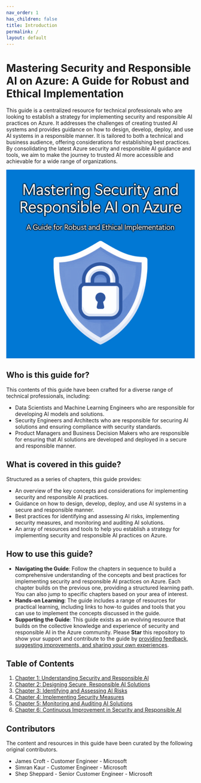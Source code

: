 ```yaml
---
nav_order: 1
has_children: false
title: Introduction
permalink: /
layout: default
---
```


# Mastering Security and Responsible AI on Azure: A Guide for Robust and Ethical Implementation

This guide is a centralized resource for technical professionals who are looking to establish a strategy for implementing security and responsible AI practices on Azure. It addresses the challenges of creating trusted AI systems and provides guidance on how to design, develop, deploy, and use AI systems in a responsible manner. It is tailored to both a technical and business audience, offering considerations for establishing best practices. By consolidating the latest Azure security and responsible AI guidance and tools, we aim to make the journey to trusted AI more accessible and achievable for a wide range of organizations.

![Mastering Security and Responsible AI on Azure: A Guide for Robust and Ethical Implementation](./media/cover.jpg)

## Who is this guide for?

This contents of this guide have been crafted for a diverse range of technical professionals, including:

- Data Scientists and Machine Learning Engineers who are responsible for developing AI models and solutions.
- Security Engineers and Architects who are responsible for securing AI solutions and ensuring compliance with security standards.
- Product Managers and Business Decision Makers who are responsible for ensuring that AI solutions are developed and deployed in a secure and responsible manner.

## What is covered in this guide?

Structured as a series of chapters, this guide provides:

- An overview of the key concepts and considerations for implementing security and responsible AI practices.
- Guidance on how to design, develop, deploy, and use AI systems in a secure and responsible manner.
- Best practices for identifying and assessing AI risks, implementing security measures, and monitoring and auditing AI solutions.
- An array of resources and tools to help you establish a strategy for implementing security and responsible AI practices on Azure.

## How to use this guide?

- **Navigating the Guide**: Follow the chapters in sequence to build a comprehensive understanding of the concepts and best practices for implementing security and responsible AI practices on Azure. Each chapter builds on the previous one, providing a structured learning path. You can also jump to specific chapters based on your area of interest.
- **Hands-on Learning**: The guide includes a range of resources for practical learning, including links to how-to guides and tools that you can use to implement the concepts discussed in the guide.
- **Supporting the Guide**: This guide exists as an evolving resource that builds on the collective knowledge and experience of security and responsible AI in the Azure community. Please **Star** this repository to show your support and contribute to the guide by [providing feedback, suggesting improvements, and sharing your own experiences](https://github.com/jamesmcroft/security-and-responsible-ai-guide/issues).

## Table of Contents

1. [Chapter 1: Understanding Security and Responsible AI](./chapters/chapter_01_understanding_security_and_responsible_ai)
1. [Chapter 2: Designing Secure, Responsible AI Solutions](./chapters/chapter_02_designing_secure_responsible_ai_solutions)
1. [Chapter 3: Identifying and Assessing AI Risks](./chapters/chapter_03_identifying_and_assessing_ai_risks)
1. [Chapter 4: Implementing Security Measures](./chapters/chapter_04_implementing_security_measures)
1. [Chapter 5: Monitoring and Auditing AI Solutions](./chapters/chapter_05_monitoring_and_auditing_ai_solutions)
1. [Chapter 6: Continuous Improvement in Security and Responsible AI](./chapters/chapter_06_continuous_improvement_in_security_and_responsible_ai)

## Contributors

The content and resources in this guide have been curated by the following original contributors.

- James Croft - Customer Engineer - Microsoft
- Simran Kaur - Customer Engineer - Microsoft
- Shep Sheppard - Senior Customer Engineer - Microsoft
